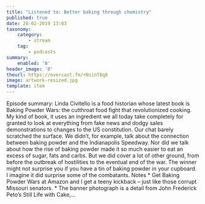 ```yaml
---
title: "Listened to: Better baking through chemistry"
published: true
date: 28-02-2019 13:03
taxonomy:
    category:
        - stream
    tag:
        - podcasts
summary:
    enabled: '0'
header_image: '0'
theurl: https://overcast.fm/+NsinT8q8
image: artwork-resized.jpg
template: item
---
```

 
Episode summary: Linda Civitello is a food historian whose latest book is Baking Powder Wars: the cutthroat food fight that revolutionized cooking. My kind of book, it uses an ingredient we all today take completely for granted to look at everything from fake news and dodgy sales demonstrations to changes to the US constitution. Our chat barely scratched the surface. We didn’t, for example, talk about the connection between baking powder and the Indianapolis Speedway. Nor did we talk about how the rise of baking powder made it so much easier to eat an excess of sugar, fats and carbs. But we did cover a lot of other ground, from before the outbreak of hostilities to the eventual end of the war. The winner might not surprise you if you have a tin of baking powder in your cupboard. I imagine it did surprise some of the combatants. Notes * Get Baking Powder Wars at Amazon and I get a teeny kickback – just like those corrupt Missouri senators. * The banner photograph is a detail from John Frederick Peto’s Still Life with Cake,…
